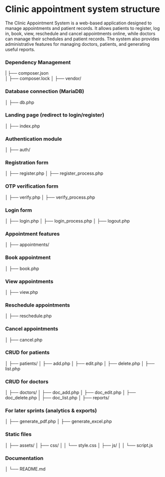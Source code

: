 # Clinic appointment system structure

The Clinic Appointment System is a web-based application designed to manage appointments and patient records.
It allows patients to register, log in, book, view, reschedule and cancel appointments online, while doctors can manage their schedules and patient records. 
The system also provides administrative features for managing doctors, patients, and generating useful reports.

### Dependency Management
 | ├── composer.json  
 │ ├── composer.lock 
 │ ├── vendor/
 
### Database connection (MariaDB)
 │ ├── db.php 
### Landing page (redirect to login/register)
 │ ├── index.php 
### Authentication module
 │ ├── auth/ 
### Registration form   
 │ ├── register.php 
 │ ├── register_process.php 
### OTP verification form 
 │ ├── verify.php 
 │ ├── verify_process.php 
### Login form 
 │ ├── login.php 
 │ ├── login_process.php 
 │ ├── logout.php 
### Appointment features 
 │ ├── appointments/ 
### Book appointment 
 │ ├── book.php 
### View appointments 
 │ ├── view.php 
### Reschedule appointments 
 │ ├── reschedule.php 
### Cancel appointments 
 │ ├── cancel.php 
### CRUD for patients 
 │ ├── patients/ 
 │ ├── add.php 
 │ ├── edit.php 
 │ ├── delete.php 
 │ ├── list.php 
### CRUD for doctors 
 │ ├── doctors/ 
 │ ├── doc_add.php 
 │ ├── doc_edit.php 
 │ ├── doc_delete.php 
 │ ├── doc_list.php 
 │ ├── reports/ 
### For later sprints (analytics & exports) 
 │ ├── generate_pdf.php 
 │ ├── generate_excel.php 
### Static files 
 │ ├── assets/ 
 │ ├── css/ │ 
 │ └── style.css 
 │ ├── js/ │ 
 │ └── script.js 
### Documentation
 │ └── README.md 
